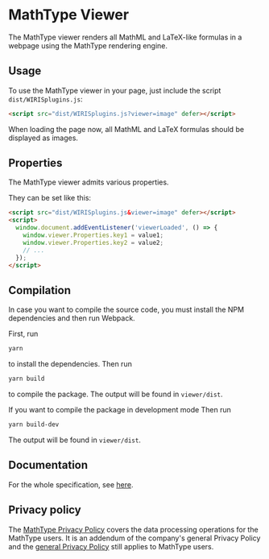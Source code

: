 # MathType Viewer

The MathType viewer renders all MathML and LaTeX-like formulas in a webpage using the MathType rendering engine.

## Usage

To use the MathType viewer in your page, just include the script `dist/WIRISplugins.js`:

```html
<script src="dist/WIRISplugins.js?viewer=image" defer></script>
```

When loading the page now, all MathML and LaTeX formulas should be displayed as images.


## Properties

The MathType viewer admits various properties.

They can be set like this:

```html
<script src="dist/WIRISplugins.js&viewer=image" defer></script>
<script>
  window.document.addEventListener('viewerLoaded', () => {
    window.viewer.Properties.key1 = value1;
    window.viewer.Properties.key2 = value2;
    // ...
  });
</script>
```


## Compilation

In case you want to compile the source code, you must install the NPM dependencies and then run Webpack.

First, run

```sh
yarn
```

to install the dependencies.
Then run

```sh
yarn build
```

to compile the package.
The output will be found in `viewer/dist`.

If you want to compile the package in development mode
Then run

```sh
yarn build-dev
```

The output will be found in `viewer/dist`.

## Documentation

For the whole specification, see [here](docs/spec.md).


## Privacy policy

The [MathType Privacy Policy](https://www.wiris.com/en/mathtype-privacy-policy/?utm_source=npmjs&utm_medium=referral) covers the data processing operations for the MathType users. It is an addendum of the company's general Privacy Policy and the [general Privacy Policy](https://www.wiris.com/en/privacy-policy?utm_source=npmjs&utm_medium=referral) still applies to MathType users.
